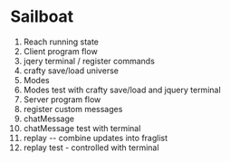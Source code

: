 # Sailboat

1. Reach running state
2. Client program flow
3. jqery terminal / register commands
4. crafty save/load universe
5. Modes
6. Modes test with crafty save/load and jquery terminal
7. Server program flow
8. register custom messages
9. chatMessage
10. chatMessage test with terminal
11. replay -- combine updates into fraglist
12. replay test - controlled with terminal
